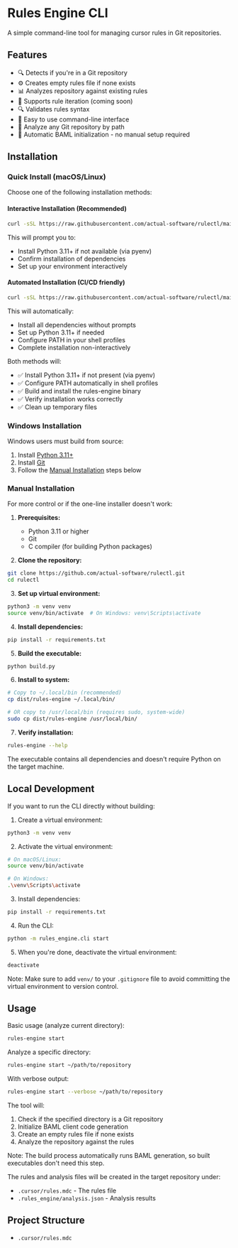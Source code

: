 # Rules Engine CLI

A simple command-line tool for managing cursor rules in Git repositories.

## Features

- 🔍 Detects if you're in a Git repository
- ⚙️ Creates empty rules file if none exists
- 📊 Analyzes repository against existing rules
- 🔄 Supports rule iteration (coming soon)
- 🔍 Validates rules syntax
- 🚀 Easy to use command-line interface
- 📁 Analyze any Git repository by path
- 🔄 Automatic BAML initialization - no manual setup required

## Installation

### Quick Install (macOS/Linux)

Choose one of the following installation methods:

#### Interactive Installation (Recommended)
```bash
curl -sSL https://raw.githubusercontent.com/actual-software/rulectl/main/install.sh | bash
```
This will prompt you to:
- Install Python 3.11+ if not available (via pyenv)
- Confirm installation of dependencies
- Set up your environment interactively

#### Automated Installation (CI/CD friendly)
```bash
curl -sSL https://raw.githubusercontent.com/actual-software/rulectl/main/install.sh | bash -s -- --yes
```
This will automatically:
- Install all dependencies without prompts
- Set up Python 3.11+ if needed
- Configure PATH in your shell profiles
- Complete installation non-interactively

Both methods will:
- ✅ Install Python 3.11+ if not present (via pyenv)
- ✅ Configure PATH automatically in shell profiles
- ✅ Build and install the rules-engine binary
- ✅ Verify installation works correctly
- ✅ Clean up temporary files

### Windows Installation

Windows users must build from source:

1. Install [Python 3.11+](https://www.python.org/downloads/)
2. Install [Git](https://git-scm.com/download/win)
3. Follow the [Manual Installation](#manual-installation) steps below

### Manual Installation

For more control or if the one-line installer doesn't work:

1. **Prerequisites:**
   - Python 3.11 or higher
   - Git
   - C compiler (for building Python packages)

2. **Clone the repository:**
```bash
git clone https://github.com/actual-software/rulectl.git
cd rulectl
```

3. **Set up virtual environment:**
```bash
python3 -m venv venv
source venv/bin/activate  # On Windows: venv\Scripts\activate
```

4. **Install dependencies:**
```bash
pip install -r requirements.txt
```

5. **Build the executable:**
```bash
python build.py
```

6. **Install to system:**
```bash
# Copy to ~/.local/bin (recommended)
cp dist/rules-engine ~/.local/bin/

# OR copy to /usr/local/bin (requires sudo, system-wide)
sudo cp dist/rules-engine /usr/local/bin/
```

7. **Verify installation:**
```bash
rules-engine --help
```

The executable contains all dependencies and doesn't require Python on the target machine.

## Local Development

If you want to run the CLI directly without building:

1. Create a virtual environment:
```bash
python3 -m venv venv
```

2. Activate the virtual environment:
```bash
# On macOS/Linux:
source venv/bin/activate

# On Windows:
.\venv\Scripts\activate
```

3. Install dependencies:
```bash
pip install -r requirements.txt
```

4. Run the CLI:
```bash
python -m rules_engine.cli start
```

5. When you're done, deactivate the virtual environment:
```bash
deactivate
```

Note: Make sure to add `venv/` to your `.gitignore` file to avoid committing the virtual environment to version control.

## Usage

Basic usage (analyze current directory):

```bash
rules-engine start
```

Analyze a specific directory:

```bash
rules-engine start ~/path/to/repository
```

With verbose output:

```bash
rules-engine start --verbose ~/path/to/repository
```

The tool will:
1. Check if the specified directory is a Git repository
2. Initialize BAML client code generation
3. Create an empty rules file if none exists
4. Analyze the repository against the rules

Note: The build process automatically runs BAML generation, so built executables don't need this step.

The rules and analysis files will be created in the target repository under:
- `.cursor/rules.mdc` - The rules file
- `.rules_engine/analysis.json` - Analysis results

## Project Structure

- `.cursor/rules.mdc`
